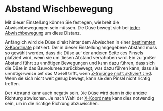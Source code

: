 Abstand Wischbewegung
====
Mit dieser Einstellung können Sie festlegen, wie breit die Abwischbewegungen sein müssen. Die Düse bewegt sich bei [jeder Abwischbewegung](wipe_repeat_count.md) um diese Distanz.

Anfänglich wird die Düse direkt hinter dem Abwischen in einer [bestimmten X-Koordinate](wipe_brush_pos_x.md) platziert. Der in dieser Einstellung angegebene Abstand muss so gewählt werden, dass die Düse auf der anderen Seite des Pinsels platziert wird, wenn sie um diesen Abstand verschoben wird. Ein zu großer Abstand führt zu unnötigen Bewegungen und kann dazu führen, dass sich die Düse in das Bauvolumen zurückbewegt, was dazu führen kann, dass sie unnötigerweise auf das Modell trifft, wenn [Z-Sprünge nicht aktiviert sind](wipe_hop_enable.md). Wenn sie sich nicht weit genug bewegt, kann sie den Pinsel nicht richtig treffen.

Der Abstand kann auch negativ sein. Die Düse wird dann in die andere Richtung abwischen. Je nach Wahl der [X-Koordinate](wipe_brush_pos_x.md) kann dies notwendig sein, um in die richtige Richtung abzuwischen.
